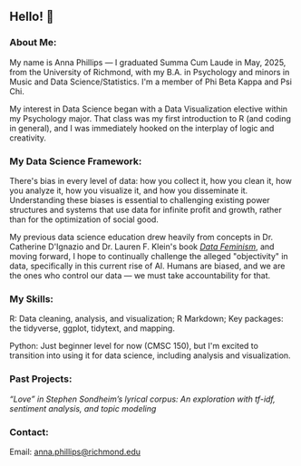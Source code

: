 ## Hello! 👋
### About Me: 
My name is Anna Phillips — I graduated Summa Cum Laude in May, 2025, from the University of Richmond, with my B.A. in Psychology and minors in Music and Data Science/Statistics. I'm a member of Phi Beta Kappa and Psi Chi. 

My interest in Data Science began with a Data Visualization elective within my Psychology major. That class was my first introduction to R (and coding in general), and I was immediately hooked on the interplay of logic and creativity. 

### My Data Science Framework:
There's bias in every level of data: how you collect it, how you clean it, how you analyze it, how you visualize it, and how you disseminate it. Understanding these biases is essential to challenging existing power structures and systems that use data for infinite profit and growth, rather than for the optimization of social good. 

My previous data science education drew heavily from concepts in Dr. Catherine D'Ignazio and Dr. Lauren F. Klein's book [*Data Feminism*](https://direct.mit.edu/books/book/4660/Data-Feminism), and moving forward, I hope to continually challenge the alleged "objectivity" in data, specifically in this current rise of AI. Humans are biased, and we are the ones who control our data — we must take accountability for that.

### My Skills:
R: Data cleaning, analysis, and visualization; R Markdown; Key packages: the tidyverse, ggplot, tidytext, and mapping.

Python: Just beginner level for now (CMSC 150), but I'm excited to transition into using it for data science, including analysis and visualization.

### Past Projects:
*“Love” in Stephen Sondheim’s lyrical corpus: An exploration with tf-idf, sentiment analysis, and topic modeling*

### Contact:
Email: anna.phillips@richmond.edu




<!--
**ae-phillips/ae-phillips** is a ✨ _special_ ✨ repository because its `README.md` (this file) appears on your GitHub profile.

Here are some ideas to get you started:

- 🔭 I’m currently working on ...
- 🌱 I’m currently learning ...
- 👯 I’m looking to collaborate on ...
- 🤔 I’m looking for help with ...
- 💬 Ask me about ...
- 📫 How to reach me: ...
- 😄 Pronouns: ...
- ⚡ Fun fact: ...
-->
